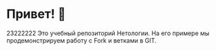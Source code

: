 # Привет! 👋
23222222
Это учебный репозиторий Нетологии. На его примере мы продемонстрируем работу с Fork и ветками в GIT. 